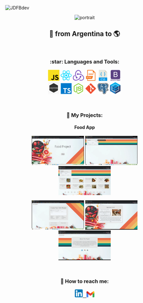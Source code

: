 
  ![JDFBdev](https://github.com/JDFBdev/JDFBdev/blob/main/Front%20animation.gif)
  
<p align="center">
  <img src="https://github.com/JDFBdev/JDFBdev/blob/main/Front%20animation.gif" width="90%" title="portrait">
</p>

<h2 align="center">
🚀 from Argentina to 🌎
</h2>

&nbsp;


<h3 align="center">
:star: Languages and Tools:
</h3>


<p align="center">
  <code><img width="7%" src="https://github.com/JDFBdev/JDFBdev/blob/main/icons/javaScript.png"></code>
  <code><img width="7%" src="https://github.com/JDFBdev/JDFBdev/blob/main/icons/react.png"></code>
  <code><img width="7%" src="https://github.com/JDFBdev/JDFBdev/blob/main/icons/redux.png"></code>
  <code><img width="7%" src="https://github.com/JDFBdev/JDFBdev/blob/main/icons/html.png"></code>
  <code><img width="7%" src="https://github.com/JDFBdev/JDFBdev/blob/main/icons/css.png"></code>
  <code><img width="7%" src="https://github.com/JDFBdev/JDFBdev/blob/main/icons/boostrap.png"></code>
  <br />
  <code><img width="7%" src="https://github.com/JDFBdev/JDFBdev/blob/main/icons/express.png"></code>
  <code><img width="7%" src="https://github.com/JDFBdev/JDFBdev/blob/main/icons/typescript.png"></code>
  <code><img width="7%" src="https://github.com/JDFBdev/JDFBdev/blob/main/icons/node.png"></code>
  <code><img width="7%" src="https://github.com/JDFBdev/JDFBdev/blob/main/icons/git.png"></code>
  <code><img width="7%" src="https://github.com/JDFBdev/JDFBdev/blob/main/icons/postgresql.png"></code>
  <code><img width="7%" src="https://github.com/JDFBdev/JDFBdev/blob/main/icons/sequelize.jpg"></code>
  <br />  
</p>

&nbsp;

<h3 align="center">
📌 My Projects:
</h3>

<h4 align="center">Food App</h4>
<p align="center">
  <a><img width="33%" src="https://github.com/JDFBdev/JDFBdev/blob/main/Food%20App/landing.png"></a>
  <a><img width="33%" src="https://github.com/JDFBdev/JDFBdev/blob/main/Food%20App/front.png"></a>
  <a><img width="33%" src="https://github.com/JDFBdev/JDFBdev/blob/main/Food%20App/cards.png"></a>
</p>
<p align="center">
  <a><img width="33%" src="https://github.com/JDFBdev/JDFBdev/blob/main/Food%20App/form.png"></a>
  <a><img width="33%" src="https://github.com/JDFBdev/JDFBdev/blob/main/Food%20App/detail.png"></a>
  <a><img width="33%" src="https://github.com/JDFBdev/JDFBdev/blob/main/Food%20App/about.png"></a>
</p>


&nbsp;

<h3 align="center">
📎 How to reach me:
</h3>

<p align="center">
<a href="https://www.linkedin.com/in/JDFBdev" ><img width="5%" src="https://github.com/JDFBdev/JDFBdev/blob/main/icons/linkedin.png"> &nbsp;
<a href="mailto:JDFBdeveloper@gmail.com" ><img width="5%" height="6%" src="https://github.com/JDFBdev/JDFBdev/blob/main/icons/gmail.png">
</p>

